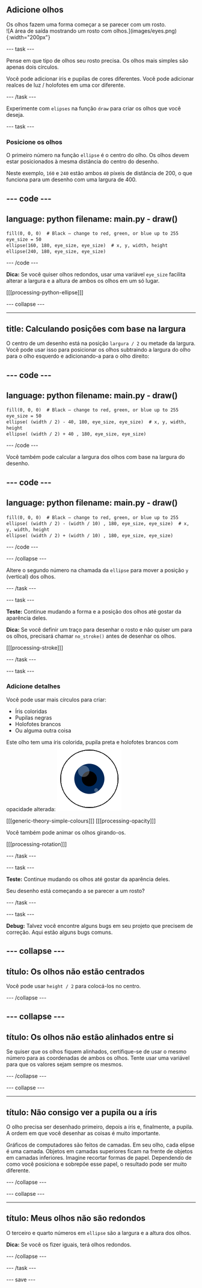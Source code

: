 ## Adicione olhos

<div style="display: flex; flex-wrap: wrap">
<div style="flex-basis: 200px; flex-grow: 1; margin-right: 15px;">
Os olhos fazem uma forma começar a se parecer com um rosto.
</div>
<div>
![A área de saída mostrando um rosto com olhos.](images/eyes.png){:width="200px"}
</div>
</div>

--- task ---

Pense em que tipo de olhos seu rosto precisa. Os olhos mais simples são apenas dois círculos.

Você pode adicionar íris e pupilas de cores diferentes. Você pode adicionar realces de luz / holofotes em uma cor diferente.

--- /task ---

Experimente com `elipses` na função `draw` para criar os olhos que você deseja.

--- task ---

### Posicione os olhos

O primeiro número na função `ellipse` é o centro do olho. Os olhos devem estar posicionados à mesma distância do centro do desenho.

Neste exemplo, `160` e `240` estão ambos `40` píxeis de distância de 200, o que funciona para um desenho com uma largura de 400.

--- code ---
---
language: python
filename: main.py - draw()
---

    fill(0, 0, 0)  # Black — change to red, green, or blue up to 255
    eye_size = 50
    ellipse(160, 180, eye_size, eye_size)  # x, y, width, height
    ellipse(240, 180, eye_size, eye_size)

--- /code ---

**Dica:** Se você quiser olhos redondos, usar uma variável `eye_size` facilita alterar a largura e a altura de ambos os olhos em um só lugar.

[[[processing-python-ellipse]]]

--- collapse ---

---
title: Calculando posições com base na largura
---

O centro de um desenho está na posição `largura / 2` ou metade da largura. Você pode usar isso para posicionar os olhos subtraindo a largura do olho para o olho esquerdo e adicionando-a para o olho direito:

--- code ---
---
language: python
filename: main.py - draw()
---

    fill(0, 0, 0)  # Black — change to red, green, or blue up to 255
    eye_size = 50
    ellipse( (width / 2) - 40, 180, eye_size, eye_size)  # x, y, width, height
    ellipse( (width / 2) + 40 , 180, eye_size, eye_size)

--- /code ---

Você também pode calcular a largura dos olhos com base na largura do desenho.

--- code ---
---
language: python
filename: main.py - draw()
---

    fill(0, 0, 0)  # Black — change to red, green, or blue up to 255
    ellipse( (width / 2) - (width / 10) , 180, eye_size, eye_size)  # x, y, width, height
    ellipse( (width / 2) + (width / 10) , 180, eye_size, eye_size)

--- /code ---

--- /collapse ---

Altere o segundo número na chamada da `ellipse` para mover a posição `y` (vertical) dos olhos.

--- /task ---

--- task ---

**Teste:** Continue mudando a forma e a posição dos olhos até gostar da aparência deles.

**Dica:** Se você definir um traço para desenhar o rosto e não quiser um para os olhos, precisará chamar `no_stroke()` antes de desenhar os olhos.

[[[processing-stroke]]]

--- /task ---

--- task ---

### Adicione detalhes

Você pode usar mais círculos para criar:
+ Íris coloridas
+ Pupilas negras
+ Holofotes brancos
+ Ou alguma outra coisa

Este olho tem uma íris colorida, pupila preta e holofotes brancos com opacidade alterada: ![A área de saída mostrando um olho com holofotes sobre a pupila e a íris.](images/catchlights.png)

\[[[generic-theory-simple-colours]]\] \[[[processing-opacity\]]]

Você também pode animar os olhos girando-os.

[[[processing-rotation]]]

--- /task ---

--- task ---

**Teste:** Continue mudando os olhos até gostar da aparência deles.

Seu desenho está começando a se parecer a um rosto?

--- /task ---

--- task ---

**Debug:** Talvez você encontre alguns bugs em seu projeto que precisem de correção. Aqui estão alguns bugs comuns.

--- collapse ---
---
título: Os olhos não estão centrados
---

Você pode usar `height / 2` para colocá-los no centro.

--- /collapse ---

--- collapse ---
---
título: Os olhos não estão alinhados entre si
---

Se quiser que os olhos fiquem alinhados, certifique-se de usar o mesmo número para as coordenadas de ambos os olhos. Tente usar uma variável para que os valores sejam sempre os mesmos.

--- /collapse ---

--- collapse ---

---
título: Não consigo ver a pupila ou a íris
---

O olho precisa ser desenhado primeiro, depois a íris e, finalmente, a pupila. A ordem em que você desenhar as coisas é muito importante.

Gráficos de computadores são feitos de camadas. Em seu olho, cada elipse é uma camada. Objetos em camadas superiores ficam na frente de objetos em camadas inferiores. Imagine recortar formas de papel. Dependendo de como você posiciona e sobrepõe esse papel, o resultado pode ser muito diferente.

--- /collapse ---

--- collapse ---

---
título: Meus olhos não são redondos
---

O terceiro e quarto números em `ellipse` são a largura e a altura dos olhos.

**Dica:** Se você os fizer iguais, terá olhos redondos.

--- /collapse ---


--- /task ---

--- save ---
